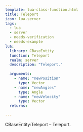 ```yaml
---
template: lua-class-function.html
title: Teleport
icon: lua-server
tags:
  - lua
  - server
  - needs-verification
  - needs-example
lua:
  library: CBaseEntity
  function: Teleport
  realm: server
  description: "Teleport."
  
  arguments:
    - name: "newPosition"
      type: Vector
    - name: "newAngles"
      type: Angle
    - name: "newVelocity"
      type: Vector
  returns:
    
---
```


<div class="lua__search__keywords">
CBaseEntity:Teleport &#x2013; Teleport.
</div>
